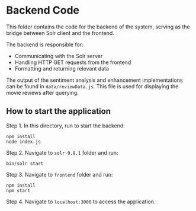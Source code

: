 # Backend Code
This folder contains the code for the backend of the system, serving as the bridge between Solr client and the frontend. 

The backend is responsible for:
* Communicating with the Solr server
* Handling HTTP GET requests from the frontend
* Formatting and returning relevant data

The output of the sentiment analysis and enhancement implementations can be found in `data/reviewData.js`. This file is used for displaying the movie reviews after querying.

## How to start the application
Step 1. In this directory, run to start the backend:
```
npm install
node index.js
```

Step 2. Navigate to `solr-9.8.1` folder and run:
```
bin/solr start
```

Step 3. Navigate to `frontend` folder and run:
```
npm install
npm start
```

Step 4. Navigate to `localhost:3000` to access the application. 
